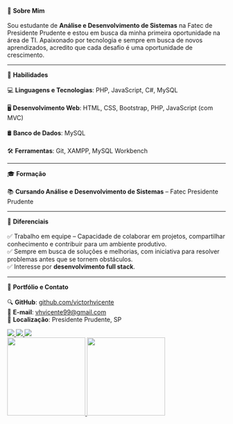 🌟 **Sobre Mim** <br><br>
Sou estudante de **Análise e Desenvolvimento de Sistemas** na Fatec de Presidente Prudente e estou em busca da minha primeira oportunidade na área de TI. Apaixonado por tecnologia e sempre em busca de novos aprendizados, acredito que cada desafio é uma oportunidade de crescimento.  

<hr>  

🚀 **Habilidades** <br><br>
💻 **Linguagens e Tecnologias**: PHP, JavaScript, C#, MySQL <br><br>
🖥️ **Desenvolvimento Web**: HTML, CSS, Bootstrap, PHP, JavaScript (com MVC) <br><br>
🛢️ **Banco de Dados**: MySQL <br><br>
🛠️ **Ferramentas**: Git, XAMPP, MySQL Workbench  

<hr>  

🎓 **Formação** <br><br>
📚 **Cursando Análise e Desenvolvimento de Sistemas** – Fatec Presidente Prudente  

<hr>  

🎯 **Diferenciais** <br><br>
✅ Trabalho em equipe – Capacidade de colaborar em projetos, compartilhar conhecimento e contribuir para um ambiente produtivo. <br>
✅ Sempre em busca de soluções e melhorias, com iniciativa para resolver problemas antes que se tornem obstáculos. <br>
✅ Interesse por **desenvolvimento full stack**.  

<hr>  

🔗 **Portfólio e Contato** <br><br>
🔍 **GitHub**: [github.com/victorhvicente](https://github.com/victorhvicente) <br>
📧 **E-mail**: vhvicente99@gmail.com <br>
📍 **Localização**: Presidente Prudente, SP  


<div>
<a href="mailto:vhvicente99@gmail.com">
<img src="https://img.shields.io/badge/Gmail-D14836?style=for-the-badge&logo=gmail&logoColor=white" target="_blank">
</a>
 
<a href="http://www.linkedin.com/in/victor-hugo-vicente-78ba5b351" target="_blank">
<img src="https://img.shields.io/badge/-LinkedIn-%230077B5?style=for-the-badge&logo=linkedin&logoColor=white">
</a>

<a href="https://www.instagram.com/vhvicente_" target="_blank">
<img src="https://img.shields.io/badge/-Instagram-%23E4405F?style=for-the-badge&logo=instagram&logoColor=white">
</a>
 <div>
<a href="https://github.com/victorhvicente">
<img height="180em" src="https://github-readme-stats.vercel.app/api/top-langs/?username=victorhvicente&layout=compact&langs_count=7&theme=dracula"/>
<img height="180em" src="https://github-readme-stats.vercel.app/api?username=victorhvicente&show_icons=true&theme=dracula&include_all_commits=true&count_private=true"/>
</a>
</div>
<div/>
